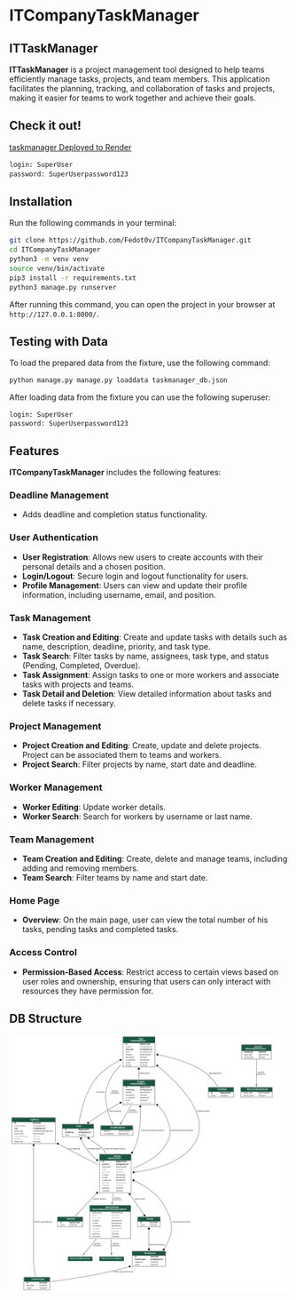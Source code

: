 # ITCompanyTaskManager

## ITTaskManager

**ITTaskManager** is a project management tool designed to help teams efficiently manage tasks, projects, and team
members. This application facilitates the planning, tracking, and collaboration of tasks and projects, making it easier
for teams to work together and achieve their goals.

## Check it out!

[taskmanager Deployed to Render](https://itcompanytaskmanager.onrender.com/)
```bash 
login: SuperUser
password: SuperUserpassword123
```

## Installation

Run the following commands in your terminal:

```bash
git clone https://github.com/Fedot0v/ITCompanyTaskManager.git 
cd ITCompanyTaskManager 
python3 -m venv venv 
source venv/bin/activate 
pip3 install -r requirements.txt 
python3 manage.py runserver 
```

After running this command, you can open the project in your browser at `http://127.0.0.1:8000/`.

## Testing with Data

To load the prepared data from the fixture, use the following command:

```bash
python manage.py manage.py loaddata taskmanager_db.json
```

After loading data from the fixture you can use the following superuser:
```
login: SuperUser
password: SuperUserpassword123
```

## Features

**ITCompanyTaskManager** includes the following features:

### Deadline Management

- Adds deadline and completion status functionality.

### User Authentication

- **User Registration**: Allows new users to create accounts with their personal details and a chosen position.
- **Login/Logout**: Secure login and logout functionality for users.
- **Profile Management**: Users can view and update their profile information, including username, email, and position.

### Task Management

- **Task Creation and Editing**: Create and update tasks with details such as name, description, deadline, priority, and
  task type.
- **Task Search**: Filter tasks by name, assignees, task type, and status (Pending, Completed, Overdue).
- **Task Assignment**: Assign tasks to one or more workers and associate tasks with projects and teams.
- **Task Detail and Deletion**: View detailed information about tasks and delete tasks if necessary.

### Project Management

- **Project Creation and Editing**: Create, update and delete projects. Project can be associated them to teams and
  workers.
- **Project Search**: Filter projects by name, start date and deadline.

### Worker Management

- **Worker Editing**: Update worker details.
- **Worker Search**: Search for workers by username or last name.

### Team Management

- **Team Creation and Editing**: Create, delete and manage teams, including adding and removing members.
- **Team Search**: Filter teams by name and start date.

### Home Page

- **Overview**: On the main page, user can view the total number of his tasks, pending tasks and completed tasks.

### Access Control

- **Permission-Based Access**: Restrict access to certain views based on user roles and ownership, ensuring that users
  can only interact with resources they have permission for.

## DB Structure

![Database Structure](taskmanager_db.png)